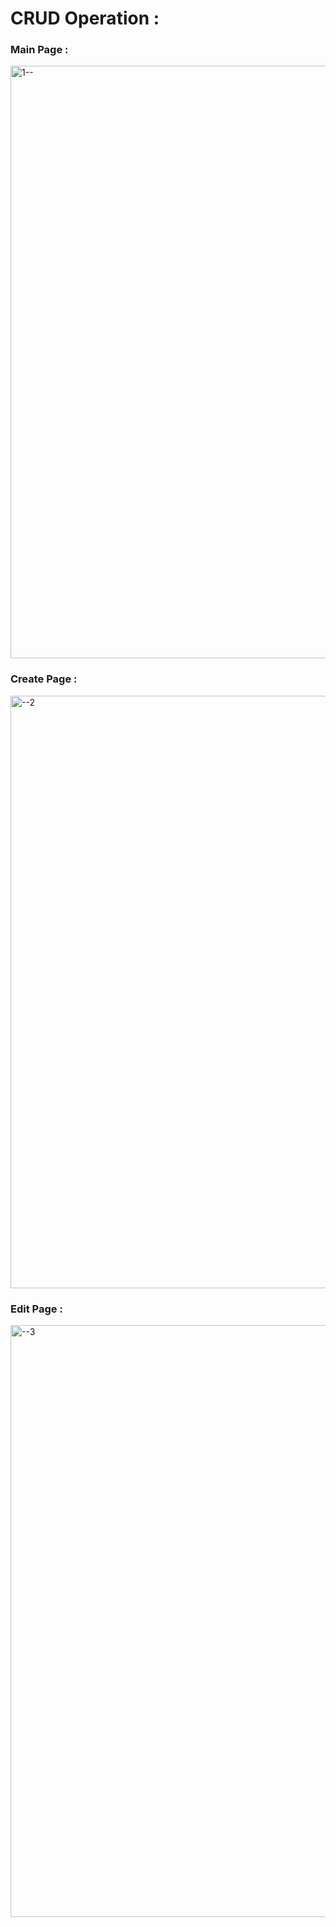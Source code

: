 # CRUD Operation :
 
### Main Page :

<img width="948" alt="1--" src="https://github.com/moadhamousti/Crud/assets/118165767/5758b534-0549-4bfd-a250-4e17296baefc">

### Create Page :

<img width="948" alt="--2" src="https://github.com/moadhamousti/Crud/assets/118165767/0ad93683-2857-4a7f-ac03-4f7d7b1885d2">

### Edit Page :

<img width="947" alt="--3" src="https://github.com/moadhamousti/Crud/assets/118165767/0f0e1962-57df-4b24-bc53-8b22ba2caa5c">
